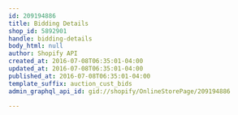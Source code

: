 ```yaml
---
id: 209194886
title: Bidding Details
shop_id: 5892901
handle: bidding-details
body_html: null
author: Shopify API
created_at: 2016-07-08T06:35:01-04:00
updated_at: 2016-07-08T06:35:01-04:00
published_at: 2016-07-08T06:35:01-04:00
template_suffix: auction_cust_bids
admin_graphql_api_id: gid://shopify/OnlineStorePage/209194886

---
```


